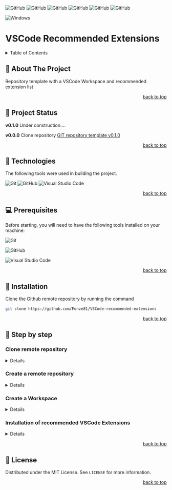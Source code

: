 <!-- Used for back to top link -->
<div id="top"></div>

<!-- Insert badges here. See https://shields.io/ -->
![GitHub](https://img.shields.io/github/v/tag/Fonze81/VSCode-recommended-extensions?style=for-the-badge&logo=github)
![GitHub](https://img.shields.io/github/release-date/Fonze81/VSCode-recommended-extensions?style=for-the-badge&logo=github)
![GitHub](https://img.shields.io/github/last-commit/Fonze81/VSCode-recommended-extensions?style=for-the-badge&logo=github)
![GitHub](https://img.shields.io/github/commit-activity/m/Fonze81/VSCode-recommended-extensions?style=for-the-badge&logo=github)
![GitHub](https://img.shields.io/github/repo-size/Fonze81/VSCode-recommended-extensions?style=for-the-badge&logo=github)
![GitHub](https://img.shields.io/github/license/Fonze81/VSCode-recommended-extensions?style=for-the-badge)

![Windows](https://img.shields.io/badge/Windows-0078D6?style=for-the-badge&logo=windows&logoColor=white)

# VSCode Recommended Extensions

<details>
    <summary>Table of Contents</summary>
    <ol>
        <li><a href="#about-the-project"> 📝 About The Project</a></li>
        <li><a href="#project-status"> 🚧 Project Status</a></li>
        <li><a href="#technologies"> 🔰 Technologies</a></li>
        <li><a href="#prerequisites"> 💻 Prerequisites</a></li>
        <li><a href="#installation"> 🚀 Installation</a></li>
        <li><a href="#step-by-step"> 🚶 Step by step</a></li>
        <ul>
            <li><a href="#clone-remote-repository">Clone remote repository</a></li>
            <li><a href="#create-workspace">Create a Workspace</a></li>
            <li><a href="#vscode extensions">Installation of recommended VSCode Extensions</a></li>
        </ul>
        <li><a href="#license"> 📝 License</a></li>
    </ol>
</details>

<!-- Used for Table of Contents link -->
<div id="about-the-project"></div>

## 📝 About The Project

Repository template with a VSCode Workspace and recommended extension list

<!-- Link to top -->
<p align="right"><a href="#top">back to top</a></p>

<!-- Used for Table of Contents link -->
<div id="project-status"></div>

## 🚧 Project Status

**v0.1.0**  Under construction....

**v0.0.0**  Clone repository [GIT repository template v0.1.0](https://github.com/Fonze81/GIT-repository-template/releases/tag/0.1.0)

<!-- Link to top -->
<p align="right"><a href="#top">back to top</a></p>

<!-- Used for Table of Contents link -->
<div id="technologies"></div>

## 🔰 Technologies

The following tools were used in building the project.

<!-- For more badges see: https://github.com/Ileriayo/markdown-badges -->
![Git](https://img.shields.io/badge/git-%23F05033.svg?style=for-the-badge&logo=git&logoColor=white)
![GitHub](https://img.shields.io/badge/github-%23121011.svg?style=for-the-badge&logo=github&logoColor=white)
![Visual Studio Code](https://img.shields.io/badge/Visual%20Studio%20Code-0078d7.svg?style=for-the-badge&logo=visual-studio-code&logoColor=white)

<!-- Link to top -->
<p align="right"><a href="#top">back to top</a></p>

<!-- Used for Table of Contents link -->
<div id="prerequisites"></div>

## 💻 Prerequisites

Before starting, you will need to have the following tools installed on your machine:

![Git](https://img.shields.io/static/v1?label=Git&message=^v2.33.1.windows.1&color=blue&style=flat-square&logo=git)

![GitHub](https://img.shields.io/static/v1?label=GitHub%20Desktop&message=^v2.9.14%20x64&color=blue&style=flat-square&logo=github)

![Visual Studio Code](https://img.shields.io/static/v1?label=Visual%20Studio%20Code&message=^v1.66.2%20x64&color=blue&style=flat-square&logo=visual-studio-code)

<!-- Link to top -->
<p align="right"><a href="#top">back to top</a></p>

<!-- Used for Table of Contents link -->
<div id="installation"></div>

## 🚀 Installation

Clone the Github remote repository by running the command

```bash
git clone https://github.com/Fonze81/VSCode-recommended-extensions
```

<!-- Link to top -->
<p align="right"><a href="#top">back to top</a></p>

<!-- Used for Table of Contents link -->
<div id="step-by-step"></div>

## 🚶 Step by step

<!-- Used for Table of Contents link -->
<div id="clone-remote-repository"></div>

### Clone remote repository

<details>

Open a terminal window and run the command `git --version` to verify that it is installed.
If an error is returned, there are a few ways to install Git on Windows. The most official build is available for download on the Git website. Just go to https://git-scm.com/download/win and the download will start automatically.

> ![Git](./images/git-icon_14px.svg) [**Git**](https://git-scm.com/) is a free and open source distributed version control system designed to handle everything from small to very large projects with speed and efficiency.

To update Git to the latest version run the command

```bash
git update-git-for-windows
```

Git comes with a tool called git config that lets you get and set configuration variables that control all aspects of how Git looks and operates. See [First-Time Git Setup](https://git-scm.com/book/en/v2/Getting-Started-First-Time-Git-Setup)

```bash
git config --global user.name '<your-username>'
git config --global user.email <your-email>
```

Go to that project's directory. In the terminal window run the command:

```bash
cd C:/Users/user/VSCode-recommended-extensions
```

Create a new subdirectory named .git that contains all of your necessary repository files \- a Git repository skeleton. Run the command:

```bash
git init
git status
```

Downloaded the source code from the [GIT repository template v0.1.0](https://github.com/Fonze81/GIT-repository-template/releases/tag/0.1.0). Unzipped the zip file and copied the contents to the local repository.

Start tracking these files and do a initial commit.

```bash
git add .
git commit -m 'Initial commit'
git branch -M main
```

<!-- Link to top -->
<p align="right"><a href="#top">back to top</a></p>

</details>

<!-- Used for Table of Contents link -->
<div id="create-remote-repository"></div>

### Create a remote repository

<details>

Go to [Github](https://github.com/) and create a new remote repository.
Download [GitHub Desktop](https://central.github.com/deployments/desktop/desktop/latest/win32) and install it

Open the Github Desktop software, log in, select your local repository (File > Add local repository...) and then upload it to the remote repository (Repository > Push).

> ⚠️ Cannot upload directly from Git due to token authentication requirement. See [token authentication requirements for git operations](https://github.blog/2020-12-15-token-authentication-requirements-for-git-operations/)

<!-- Link to top -->
<p align="right"><a href="#top">back to top</a></p>

</details>

<!-- Used for Table of Contents link -->
<div id="create-workspace"></div>

### Create a Workspace

<details>

Check that [VSCode]( https://code.visualstudio.com/) is installed using the command `code --version`. If it's not installed, [download](https://code.visualstudio.com/docs/?dv=win) and install

> ![Visual Studio Code](./images/vscode-icon_14px.svg) [**Visual Studio Code**](https://code.visualstudio.com/) is a lightweight but powerful source code editor which runs on your desktop and is available for Windows, macOS and Linux. It comes with built-in support for JavaScript, TypeScript and Node.js and has a rich ecosystem of extensions for other languages (such as C++, C#, Java, Python, PHP, Go) and runtimes (such as .NET and Unity)

In [VSCode]( https://code.visualstudio.com/) open the folder of this repository, and save the Workspace

<!-- Link to top -->
<p align="right"><a href="#top">back to top</a></p>

</details>

<!-- Used for Table of Contents link -->
<div id="vscode extensions"></div>

### Installation of recommended VSCode Extensions

<details>

VSCode has [extensions](https://marketplace.visualstudio.com/VSCode) that enable additional languages, themes, debuggers, commands, and more. VS Code's growing community shares their secret sauce to improve your workflow. In this workspace, the following extensions were added (not mandatory):

![Dracula Official](https://img.shields.io/visual-studio-marketplace/v/dracula-theme.theme-dracula?label=Dracula%20Official)

A dark theme for many editors, shells, and more

![Material Icon Theme](https://img.shields.io/visual-studio-marketplace/v/PKief.material-icon-theme?label=Material%20Icon%20Theme)

Get the Material Design icons into your VS Code

![Git Graph](https://img.shields.io/visual-studio-marketplace/v/mhutchie.git-graph?label=Git%20Graph)

View a Git Graph of your repository, and perform Git actions from the graph

![Git History](https://img.shields.io/visual-studio-marketplace/v/donjayamanne.githistory?label=Git%20History)

View git log, file history, compare branches or commits

![markdownlint](https://img.shields.io/visual-studio-marketplace/v/DavidAnson.vscode-markdownlint?label=markdownlint)

Markdown linting and style checking for Visual Studio Code

![Badges](https://img.shields.io/visual-studio-marketplace/v/idleberg.badges?label=Badges)

Snippets to quickly insert Shield.io badges into HTML, Markdown, reStructuredText or Textile documents

<!-- Link to top -->
<!-- <p align="right"><a href="#top">back to top</a></p> -->

</details>

<!-- Link to top -->
<p align="right"><a href="#top">back to top</a></p>

<!-- Used for Table of Contents link -->
<div id="license"></div>

## 📝 License

Distributed under the MIT License. See `LICENSE` for more information.

<!-- Link to top -->
<p align="right"><a href="#top">back to top</a></p>
